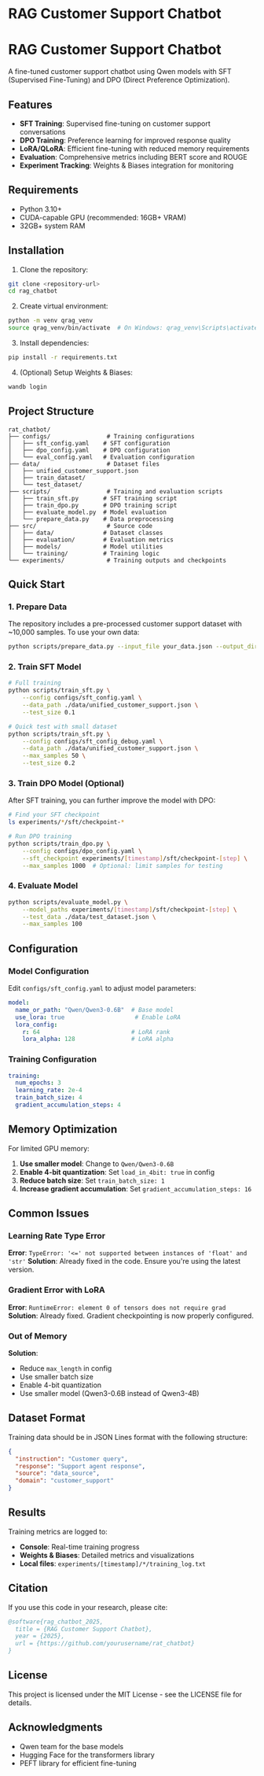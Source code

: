 # RAG Customer Support Chatbot
# RAG Customer Support Chatbot

A fine-tuned customer support chatbot using Qwen models with SFT (Supervised Fine-Tuning) and DPO (Direct Preference Optimization).

## Features

- **SFT Training**: Supervised fine-tuning on customer support conversations
- **DPO Training**: Preference learning for improved response quality
- **LoRA/QLoRA**: Efficient fine-tuning with reduced memory requirements
- **Evaluation**: Comprehensive metrics including BERT score and ROUGE
- **Experiment Tracking**: Weights & Biases integration for monitoring

## Requirements

- Python 3.10+
- CUDA-capable GPU (recommended: 16GB+ VRAM)
- 32GB+ system RAM

## Installation

1. Clone the repository:
```bash
git clone <repository-url>
cd rag_chatbot
```

2. Create virtual environment:
```bash
python -m venv qrag_venv
source qrag_venv/bin/activate  # On Windows: qrag_venv\Scripts\activate
```

3. Install dependencies:
```bash
pip install -r requirements.txt
```

4. (Optional) Setup Weights & Biases:
```bash
wandb login
```

## Project Structure

```
rat_chatbot/
├── configs/                # Training configurations
│   ├── sft_config.yaml    # SFT configuration
│   ├── dpo_config.yaml    # DPO configuration
│   └── eval_config.yaml   # Evaluation configuration
├── data/                   # Dataset files
│   ├── unified_customer_support.json
│   ├── train_dataset/
│   └── test_dataset/
├── scripts/                # Training and evaluation scripts
│   ├── train_sft.py       # SFT training script
│   ├── train_dpo.py       # DPO training script
│   ├── evaluate_model.py  # Model evaluation
│   └── prepare_data.py    # Data preprocessing
├── src/                    # Source code
│   ├── data/              # Dataset classes
│   ├── evaluation/        # Evaluation metrics
│   ├── models/            # Model utilities
│   └── training/          # Training logic
└── experiments/            # Training outputs and checkpoints
```

## Quick Start

### 1. Prepare Data

The repository includes a pre-processed customer support dataset with ~10,000 samples. To use your own data:

```bash
python scripts/prepare_data.py --input_file your_data.json --output_dir ./data/
```

### 2. Train SFT Model

```bash
# Full training
python scripts/train_sft.py \
    --config configs/sft_config.yaml \
    --data_path ./data/unified_customer_support.json \
    --test_size 0.1

# Quick test with small dataset
python scripts/train_sft.py \
    --config configs/sft_config_debug.yaml \
    --data_path ./data/unified_customer_support.json \
    --max_samples 50 \
    --test_size 0.2
```

### 3. Train DPO Model (Optional)

After SFT training, you can further improve the model with DPO:

```bash
# Find your SFT checkpoint
ls experiments/*/sft/checkpoint-*

# Run DPO training
python scripts/train_dpo.py \
    --config configs/dpo_config.yaml \
    --sft_checkpoint experiments/[timestamp]/sft/checkpoint-[step] \
    --max_samples 1000  # Optional: limit samples for testing
```

### 4. Evaluate Model

```bash
python scripts/evaluate_model.py \
    --model_paths experiments/[timestamp]/sft/checkpoint-[step] \
    --test_data ./data/test_dataset.json \
    --max_samples 100
```

## Configuration

### Model Configuration

Edit `configs/sft_config.yaml` to adjust model parameters:

```yaml
model:
  name_or_path: "Qwen/Qwen3-0.6B"  # Base model
  use_lora: true                    # Enable LoRA
  lora_config:
    r: 64                          # LoRA rank
    lora_alpha: 128                # LoRA alpha
```

### Training Configuration

```yaml
training:
  num_epochs: 3
  learning_rate: 2e-4
  train_batch_size: 4
  gradient_accumulation_steps: 4
```

## Memory Optimization

For limited GPU memory:

1. **Use smaller model**: Change to `Qwen/Qwen3-0.6B`
2. **Enable 4-bit quantization**: Set `load_in_4bit: true` in config
3. **Reduce batch size**: Set `train_batch_size: 1`
4. **Increase gradient accumulation**: Set `gradient_accumulation_steps: 16`

## Common Issues

### Learning Rate Type Error
**Error**: `TypeError: '<=' not supported between instances of 'float' and 'str'`
**Solution**: Already fixed in the code. Ensure you're using the latest version.

### Gradient Error with LoRA
**Error**: `RuntimeError: element 0 of tensors does not require grad`
**Solution**: Already fixed. Gradient checkpointing is now properly configured.

### Out of Memory
**Solution**: 
- Reduce `max_length` in config
- Use smaller batch size
- Enable 4-bit quantization
- Use smaller model (Qwen3-0.6B instead of Qwen3-4B)

## Dataset Format

Training data should be in JSON Lines format with the following structure:

```json
{
  "instruction": "Customer query",
  "response": "Support agent response",
  "source": "data_source",
  "domain": "customer_support"
}
```

## Results

Training metrics are logged to:
- **Console**: Real-time training progress
- **Weights & Biases**: Detailed metrics and visualizations
- **Local files**: `experiments/[timestamp]/*/training_log.txt`

## Citation

If you use this code in your research, please cite:

```bibtex
@software{rag_chatbot_2025,
  title = {RAG Customer Support Chatbot},
  year = {2025},
  url = {https://github.com/yourusername/rat_chatbot}
}
```

## License

This project is licensed under the MIT License - see the LICENSE file for details.

## Acknowledgments

- Qwen team for the base models
- Hugging Face for the transformers library
- PEFT library for efficient fine-tuning
